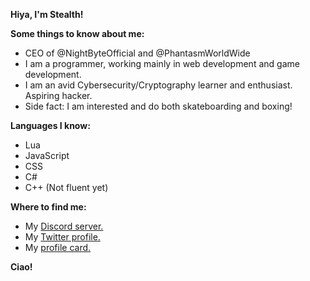 **Hiya, I'm Stealth!**

__Some things to know about me:__
- CEO of @NightByteOfficial and @PhantasmWorldWide
- I am a programmer, working mainly in web development and game development.
- I am an avid Cybersecurity/Cryptography learner and enthusiast. Aspiring hacker.
- Side fact: I am interested and do both skateboarding and boxing!

__Languages I know:__
- Lua
- JavaScript
- CSS
- C#
- C++ (Not fluent yet)

__Where to find me:__
- My [Discord server.](https://discord.gg/7gcf5HTuVT)
- My [Twitter profile.](https://twitter.com/Stealth_Logic)
- My [profile card.](https://stealthlogic.carrd.co)

__Ciao!__
